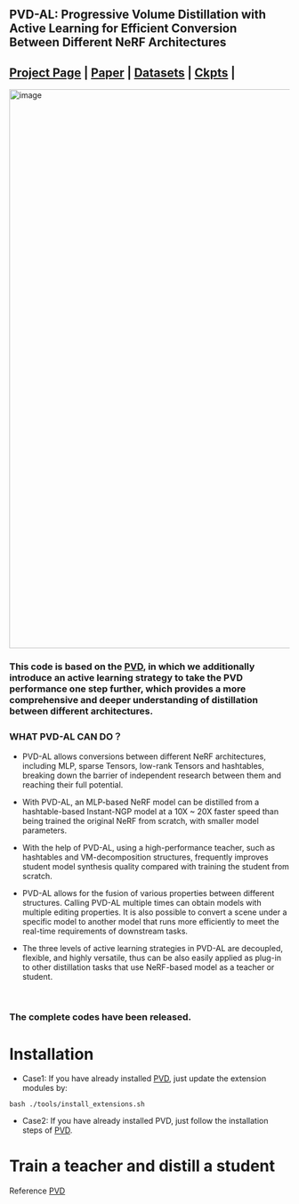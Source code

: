 ## PVD-AL: Progressive Volume Distillation with Active Learning for Efficient Conversion Between Different NeRF Architectures


## [Project Page](http://sk-fun.fun/PVD-AL/) | [Paper](https://arxiv.org/abs/2304.04012) | [Datasets](https://drive.google.com/drive/folders/1U06KAEsW53PolLI3U8hWUhzzIH74QGaP?usp=sharing) | [Ckpts](https://drive.google.com/drive/folders/1GGJf-FTmpCJjmEn-AF_S9-HrLRkFe5Ud?usp=sharing) |



<img width="1005" alt="image" src="https://user-images.githubusercontent.com/34268707/231034579-a1beb97a-2aa4-469f-9bcd-36d3a83bfd7b.png">


### This code is based on the [PVD](https://github.com/megvii-research/AAAI2023-PVD), in which we additionally introduce an active learning strategy to take the PVD performance one step further, which provides a more comprehensive and deeper understanding of distillation between different architectures.


### WHAT PVD-AL CAN DO？
- PVD-AL allows conversions between different NeRF architectures, including MLP, sparse Tensors, low-rank Tensors and hashtables, breaking down the barrier of independent research between them and reaching their full potential.
- With PVD-AL, an MLP-based NeRF model can be distilled from a hashtable-based Instant-NGP model at a 10X ~ 20X faster speed than being trained the original NeRF from scratch, with smaller model parameters.

- With the help of PVD-AL, using a high-performance teacher, such as hashtables and VM-decomposition structures, frequently improves student model synthesis quality compared with training the student from scratch.
- PVD-AL allows for the fusion of various properties between different structures. Calling PVD-AL multiple times can obtain models with multiple editing properties. It is also possible to convert a scene under a specific model to another model that runs more efficiently to meet the real-time requirements of downstream tasks.
- The three levels of active learning strategies in PVD-AL are decoupled, flexible, and highly versatile, thus can be also easily applied as plug-in to other distillation tasks that use NeRF-based model as a teacher or student.

<br>

### The complete codes have been released. 
# Installation
- Case1: If you have already installed [PVD](https://github.com/megvii-research/AAAI2023-PVD/blob/main/README.md), just update the extension modules by:
```
bash ./tools/install_extensions.sh
```

- Case2:  If you have already installed PVD, just follow the installation steps of [PVD](https://github.com/megvii-research/AAAI2023-PVD/blob/main/README.md).

# Train a teacher and distill a student
Reference [PVD](https://github.com/megvii-research/AAAI2023-PVD/blob/main/README.md)
